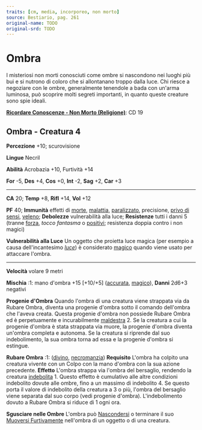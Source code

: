 ```yaml
---
traits: [cm, media, incorporeo, non morto]
source: Bestiario, pag. 261
original-name: TODO
original-srd: TODO
---
```


# Ombra

I misteriosi non morti conosciuti come ombre si nascondono nei luoghi più bui e
si nutrono di coloro che si allontanano troppo dalla luce. Chi riesce a
negoziare con le ombre, generalmente tenendole a bada con un'arma luminosa, può
scoprire molti segreti importanti, in quanto queste creature sono spie ideali.

**[Ricordare Conoscenze - Non Morto (Religione)](/azioni/abilita/ricordare-conoscenze)**:
CD 19

## Ombra - Creatura 4

**Percezione** +10; scurovisione

**Lingue** Necril

**Abilità** Acrobazia +10, Furtività +14

**For** -5, **Des** +4, **Cos** +0, **Int** -2, **Sag** +2, **Car** +3

---

**CA** 20; **Temp** +8, **Rifl** +14, **Vol** +12

**PF** 40; **Immunità** effetti di [morte](/tratti/morte),
[malattia](/tratti/malattia), [paralizzato](/condizioni/paralizzato),
precisione, [privo di sensi](/condizioni/privo-di-sensi),
[veleno](/tratti/veleno); **Debolezze** vulnerabilità alla luce; **Resistenze**
tutti i danni 5 (tranne [forza](/tratti/forza), _tocco fantasma_ o
[positivi](/tratti/positivo); resistenza doppia contro i non magici)

**Vulnerabilità alla Luce** Un oggetto che proietta luce magica (per esempio a
causa dell'incantesimo _[luce](/incantesimi/luce)_) è considerato
[magico](/tratti/magico) quando viene usato per attaccare l'ombra.

---

**Velocità** volare 9 metri

**Mischia** :1: mano d'ombra +15 \[+10/+5] ([accurata](/tratti/accurata),
[magico](/tratti/magico)), **Danni** 2d6+3 negativi

**Progenie d'Ombra** Quando l'ombra di una creatura viene strappata via da
Rubare Ombra, diventa una progenie d'ombra sotto il comando dell'ombra che
l'aveva creata. Questa progenie d'ombra non possiede Rubare Ombra ed è
perpetuamente e incurabilmente [maldestra](/condizioni/maldestro) 2. Se la
creatura a cui la progenie d'ombra è stata strappata via muore, la progenie
d'ombra diventa un'ombra completa e autonoma. Se la creatura si riprende dal suo
indebolimento, la sua ombra torna ad essa e la progenie d'ombra si estingue.

**Rubare Ombra** :1: ([divino](/tratti/divino),
[necromanzia](/tratti/necromanzia)) **Requisito** L'ombra ha colpito una
creatura vivente con un Colpo con la mano d'ombra con la sua azione precedente.
**Effetto** L'ombra strappa via l'ombra del bersaglio, rendendo la creatura
[indebolita](/condizioni/indebolito) 1. Questo effetto è cumulativo alle altre
condizioni indebolito dovute alle ombre, fino a un massimo di indebolito 4. Se
questo porta il valore di indebolito della creatura a 3 o più, l'ombra del
bersaglio viene separata dal suo corpo (vedi progenie d'ombra). L'indebolimento
dovuto a Rubare Ombra si riduce di 1 ogni ora.

**Sgusciare nelle Ombre** L'ombra può [Nascondersi](/azioni/abilita/nascondersi)
o terminare il suo
[Muoversi Furtivamente](/azioni/abilita/muoversi-furtivamente) nell'ombra di un
oggetto o di una creatura.
